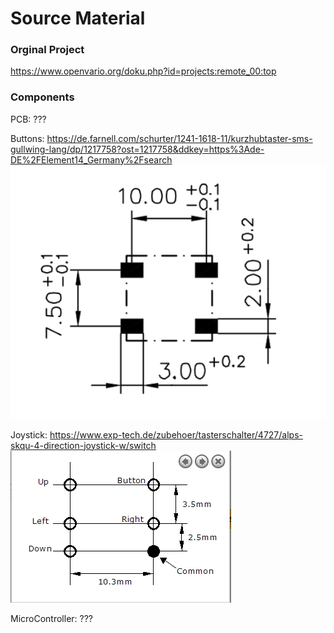 # Source Material

### Orginal Project
https://www.openvario.org/doku.php?id=projects:remote_00:top

### Components
PCB: ???

Buttons: https://de.farnell.com/schurter/1241-1618-11/kurzhubtaster-sms-gullwing-lang/dp/1217758?ost=1217758&ddkey=https%3Ade-DE%2FElement14_Germany%2Fsearch
![Layout Button](1241.1618.11_flatPCBButton_pinlayout.PNG)

Joystick: https://www.exp-tech.de/zubehoer/tasterschalter/4727/alps-skqu-4-direction-joystick-w/switch
![Layout Joystick](ALPS_SKQU_4directionJoystickwswitch_pinlayout.PNG)

MicroController: ???
